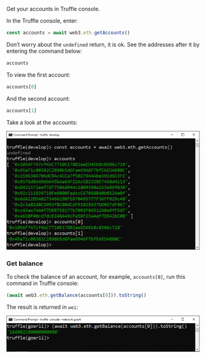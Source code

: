 
Get your accounts in Truffle console.

In the Truffle console, enter:

```javascript
const accounts = await web3.eth.getAccounts()
```

Don’t worry about the `undefined` return, it is ok. See the addresses after it by entering the command below:

```javascript
accounts
```

To view the first account:

```javascript
accounts[0]
```

And the second account:

```javascript
accounts[1]
```

Take a look at the accounts:

![accounts](../../images/truffle/image-07.png)


### Get balance

To check the balance of an account, for example, `accounts[0]`,
run this command in Truffle console:

```javascript
(await web3.eth.getBalance(accounts[0])).toString()
```

The result is returned in `wei`:

![getBalance](../../images/truffle/image-12.png)
